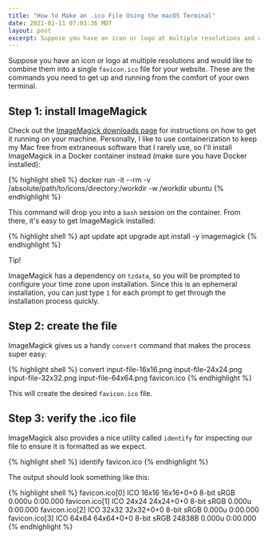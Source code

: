 ```yaml
---
title: "How to Make an .ico File Using the macOS Terminal"
date: 2021-02-11 07:03:36 MDT
layout: post
excerpt: Suppose you have an icon or logo at multiple resolutions and would like to combine them into a single `favicon.ico` file for your website. These are the commands you need to get up and running from the comfort of your own terminal.
---
```


Suppose you have an icon or logo at multiple resolutions and would like to combine them into a single `favicon.ico` file for your website. These are the commands you need to get up and running from the comfort of your own terminal.

## Step 1: install ImageMagick

Check out the [ImageMagick downloads page](https://imagemagick.org/script/download.php) for instructions on how to get it running on your machine. Personally, I like to use containerization to keep my Mac free from extraneous software that I rarely use, so I'll install ImageMagick in a Docker container instead (make sure you have Docker installed):

{% highlight shell %}
docker run -it --rm -v /absolute/path/to/icons/directory:/workdir -w /workdir ubuntu
{% endhighlight %}

This command will drop you into a `bash` session on the container. From there, it's easy to get ImageMagick installed:

{% highlight shell %}
apt update
apt upgrade
apt install -y imagemagick
{% endhighlight %}

<div class="cards tip">
  <div class="card">
    <span class="card-title">Tip!</span>
    <div class="card-body">
      <p>ImageMagick has a dependency on <code>tzdata</code>, so you will be prompted to configure your time zone upon installation. Since this is an ephemeral installation, you can just type <code>1</code> for each prompt to get through the installation process quickly.</p>
    </div>
  </div>
</div>

## Step 2: create the file

ImageMagick gives us a handy `convert` command that makes the process super easy:

{% highlight shell %}
convert input-file-16x16.png input-file-24x24.png input-file-32x32.png input-file-64x64.png favicon.ico
{% endhighlight %}

This will create the desired `favicon.ico` file.

## Step 3: verify the .ico file

ImageMagick also provides a nice utility called `identify` for inspecting our file to ensure it is formatted as we expect.

{% highlight shell %}
identify favicon.ico
{% endhighlight %}

The output should look something like this:

{% highlight shell %}
favicon.ico[0] ICO 16x16 16x16+0+0 8-bit sRGB 0.000u 0:00.000
favicon.ico[1] ICO 24x24 24x24+0+0 8-bit sRGB 0.000u 0:00.000
favicon.ico[2] ICO 32x32 32x32+0+0 8-bit sRGB 0.000u 0:00.000
favicon.ico[3] ICO 64x64 64x64+0+0 8-bit sRGB 24838B 0.000u 0:00.000
{% endhighlight %}

